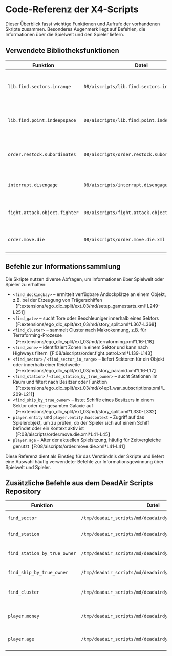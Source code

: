 # Code-Referenz der X4-Scripts

Dieser Überblick fasst wichtige Funktionen und Aufrufe der vorhandenen Skripte zusammen. Besonderes Augenmerk liegt auf Befehlen, die Informationen über die Spielwelt und den Spieler liefern.

## Verwendete Bibliotheksfunktionen

| Funktion | Datei | Beschreibung |
| --- | --- | --- |
| `lib.find.sectors.inrange` | `08/aiscripts/lib.find.sectors.inrange.xml` | Sucht Sektoren in einer bestimmten Gate-Distanz zu einem Referenzobjekt und berücksichtigt Blacklists. |
| `lib.find.point.indeepspace` | `08/aiscripts/lib.find.point.indeepspace.xml` | Ermittelt einen sicheren Punkt im tiefen Raum eines Sektors unter Berücksichtigung von Stationsabständen. |
| `order.restock.subordinates` | `08/aiscripts/order.restock.subordinates.xml` | Nutzt `find_cluster_in_range`, um benachbarte Cluster zu sammeln und Schiffe nach Besitzer zu suchen. |
| `interrupt.disengage` | `08/aiscripts/interrupt.disengage.xml` | Beispiel für die Prüfung, ob ein Objekt spielereigen ist, und das Handling von indestructible Targets. |
| `fight.attack.object.fighter` | `08/aiscripts/fight.attack.object.fighter.xml` | Zeigt die Verwendung von `find_ship`, um Versorger in einem Sektor zu finden. |
| `order.move.die` | `08/aiscripts/order.move.die.xml` | Greift auf `player.age` und `player.entity.hascontext` zu, um die Präsenz des Spielers zu prüfen. |

## Befehle zur Informationssammlung

Die Skripte nutzen diverse Abfragen, um Informationen über Spielwelt oder Spieler zu erhalten:

- `<find_dockingbay>` – ermittelt verfügbare Andockplätze an einem Objekt, z.B. bei der Erzeugung von Trägerschiffen【F:extensions/ego_dlc_split/ext_03/md/setup_gamestarts.xml†L249-L251】
- `<find_gate>` – sucht Tore oder Beschleuniger innerhalb eines Sektors【F:extensions/ego_dlc_split/ext_03/md/story_split.xml†L367-L368】
- `<find_cluster>` – sammelt Cluster nach Makrokennung, z.B. für Terraforming-Prozesse【F:extensions/ego_dlc_split/ext_03/md/terraforming.xml†L16-L18】
- `<find_zone>` – identifiziert Zonen in einem Sektor und kann nach Highways filtern【F:08/aiscripts/order.fight.patrol.xml†L139-L143】
- `<find_sector>` / `<find_sector_in_range>` – liefert Sektoren für ein Objekt oder innerhalb einer Reichweite【F:extensions/ego_dlc_split/ext_03/md/story_paranid.xml†L16-L17】
- `<find_station>` / `<find_station_by_true_owner>` – sucht Stationen im Raum und filtert nach Besitzer oder Funktion【F:extensions/ego_dlc_split/ext_03/md/x4ep1_war_subscriptions.xml†L209-L211】
- `<find_ship_by_true_owner>` – listet Schiffe eines Besitzers in einem Sektor oder der gesamten Galaxie auf【F:extensions/ego_dlc_split/ext_03/md/story_split.xml†L330-L332】
- `player.entity` und `player.entity.hascontext` – Zugriff auf das Spielerobjekt, um zu prüfen, ob der Spieler sich auf einem Schiff befindet oder ein Kontext aktiv ist【F:08/aiscripts/order.move.die.xml†L41-L45】
- `player.age` – Alter der aktuellen Spielsitzung, häufig für Zeitvergleiche genutzt【F:08/aiscripts/order.move.die.xml†L41-L41】

Diese Referenz dient als Einstieg für das Verständnis der Skripte und liefert eine Auswahl häufig verwendeter Befehle zur Informationsgewinnung über Spielwelt und Spieler.

## Zusätzliche Befehle aus dem DeadAir Scripts Repository

| Funktion | Datei | Beschreibung |
| --- | --- | --- |
| `find_sector` | `/tmp/deadair_scripts/md/deadairdynamicuniverse.xml` | Sammelt alle Sektoren für die dynamische Nachrichten-Queue【F:/tmp/deadair_scripts/md/deadairdynamicuniverse.xml†L76-L87】 |
| `find_station` | `/tmp/deadair_scripts/md/deadairdynamicuniverse.xml` | Filtert wichtige Stationstypen wie Werften oder Handelsstationen【F:/tmp/deadair_scripts/md/deadairdynamicuniverse.xml†L77-L86】 |
| `find_station_by_true_owner` | `/tmp/deadair_scripts/md/deadairdynamicuniverse.xml` | Ermittelt Stationen eines bestimmten Besitzers, z.B. für Xenon-Entwicklungsstufen【F:/tmp/deadair_scripts/md/deadairdynamicuniverse.xml†L114-L120】 |
| `find_ship_by_true_owner` | `/tmp/deadair_scripts/md/deadairdynamicuniverse.xml` | Sucht Schiffe eines Besitzers rekursiv in der gesamten Galaxie【F:/tmp/deadair_scripts/md/deadairdynamicuniverse.xml†L842-L848】 |
| `find_cluster` | `/tmp/deadair_scripts/md/deadairdynamicuniverse.xml` | Durchläuft alle Cluster im Universum und prüft Exklusivitätsregeln【F:/tmp/deadair_scripts/md/deadairdynamicuniverse.xml†L6886-L6903】 |
| `player.money` | `/tmp/deadair_scripts/md/deadairdynamicuniversemenus.xml` | Vergleicht das Spielerguthaben mit Kosten für Menüoptionen【F:/tmp/deadair_scripts/md/deadairdynamicuniversemenus.xml†L1222-L1226】 |
| `player.age` | `/tmp/deadair_scripts/md/deadairdynamicuniverse.xml` | Zeitstempel für Ereignisse und Prüfungen in der dynamischen Kriegsführung【F:/tmp/deadair_scripts/md/deadairdynamicuniverse.xml†L289-L352】 |
